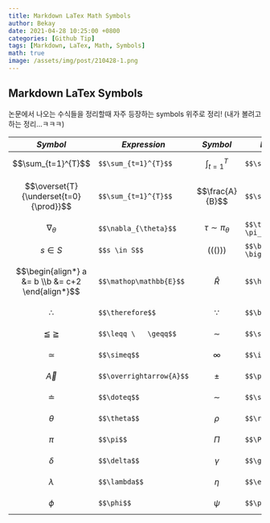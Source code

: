 ```yaml
---
title: Markdown LaTex Math Symbols
author: Bekay
date: 2021-04-28 10:25:00 +0800
categories: [Github Tip]
tags: [Markdown, LaTex, Math, Symbols]
math: true
image: /assets/img/post/210428-1.png
---
```


## Markdown LaTex Symbols

논문에서 나오는 수식들을 정리할때 자주 등장하는 symbols 위주로 정리!
(내가 볼려고 하는 정리...ㅋㅋㅋ)

|***Symbol***|***Expression***|***Symbol***|***Expression***|
|---|---|---|---|
|$$\sum_{t=1}^{T}$$|`$$\sum_{t=1}^{T}$$`|$$\int_{t=1}^{T}$$|`$$\sum_{t=1}^{T}$$`|
|$$\overset{T}{\underset{t=0}{\prod}}$$|`$$\sum_{t=1}^{T}$$`|$$\frac{A}{B}$$|`$$\sum_{t=1}^{T}$$`|
|$$\nabla_{\theta}$$|`$$\nabla_{\theta}$$`|$$\tau \sim \pi_{\theta}$$|`$$\tau \sim \pi_{\theta}$$`|
|$$s \in S$$|`$$s \in S$$`|$$\bigg( \big( () \big) \bigg)$$|`$$\bigg( \big( () \big) \bigg)$$`|
|$$\begin{align*} a &= b \\b &= c+2 \end{align*}$$|`$$\mathop\mathbb{E}$$`|$$\hat{R}$$|`$$\hat{R}$$`|
|$$\therefore$$|`$$\therefore$$`|$$\because$$|`$$\because$$`|
|$$\leqq \   \geqq$$|`$$\leqq \   \geqq$$`|$$\sim$$|`$$\sim$$`|
|$$\simeq$$|`$$\simeq$$`|$$\infty$$|`$$\infty$$`|
|$$\overrightarrow{A}$$|`$$\overrightarrow{A}$$`|$$\pm$$|`$$\pm$$`|
|$$\doteq$$|`$$\doteq$$`|$$\sim$$|`$$\sim$$`|
|$$\theta$$|`$$\theta$$`|$$\rho$$|`$$\rho$$`|
|$$\pi$$|`$$\pi$$`|$$\Pi$$|`$$\Pi$$`|
|$$\delta$$|`$$\delta$$`|$$\gamma$$|`$$\gamma$$`|
|$$\lambda$$|`$$\lambda$$`|$$\eta$$|`$$\eta$$`|
|$$\phi$$|`$$\phi$$`|$$\psi$$|`$$\psi$$`|